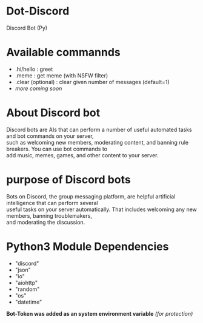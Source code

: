 # Dot-Discord
Discord Bot (Py)

# Available commannds
- .hi/hello  : greet
- .meme      : get meme (with NSFW filter)
- .clear (optional) <arg :number_of messages> : clear given number of messages (default=1)
- *more coming soon*

# About Discord bot
Discord bots are AIs that can perform a number of useful automated tasks and bot commands on your server, <br>
such as welcoming new members, moderating content, and banning rule breakers. You can use bot commands to <br>
add music, memes, games, and other content to your server.

# purpose of Discord bots
Bots on Discord, the group messaging platform, are helpful artificial intelligence that can perform several <br>
useful tasks on your server automatically. That includes welcoming any new members, banning troublemakers, <br>
and moderating the discussion. 

# Python3 Module Dependencies
- "discord"
- "json"
- "io"
- "aiohttp"
- "random"
- "os"
- "datetime"

**Bot-Token was added as an system environment variable** *(for protection)*

